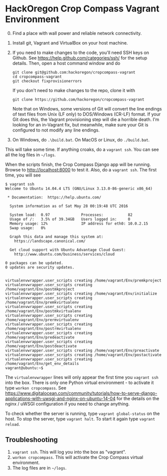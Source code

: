 # HackOregon Crop Compass Vagrant Environment

0. Find a place with wall power and reliable network connectivity.
1. Install git, Vagrant and VirtualBox on your host machine.
2. If you need to make changes to the code, you'll need SSH keys on Github. See <https://help.github.com/categories/ssh/> for the setup details. Then, open a host command window and do

    ```
    git clone git@github.com:hackoregon/cropcompass-vagrant
    cd cropcompass-vagrant
    git checkout fixprovisionerrors
    ```
    
    If you don't need to make changes to the repo, clone it with 

    ```
    git clone https://github.com/hackoregon/cropcompass-vagrant
    ```
    
    Note that on Windows, some versions of Git will convert the line endings of text files from Unix (LF only) to DOS/Windows (CR-LF) format. If your Git does this, the Vagrant provisioning step will die a horrible death. I'm looking for an in-Vagrant fix, but meanwhile, make sure your Git is configured to not modify any line endings.
3. On Windows, do `.\build.bat`. On MacOS or Linux, do `./build.bat`.

This will take some time. If anything croaks, do a `vagrant ssh`. You can see all the log files in `~/logs`.

When the scripts finish, the Crop Compass Django app will be running. Browse to <http://localhost:8000> to test it. Also, do a `vagrant ssh`. The first time, you will see

```
$ vagrant ssh
Welcome to Ubuntu 14.04.4 LTS (GNU/Linux 3.13.0-86-generic x86_64)

 * Documentation:  https://help.ubuntu.com/

  System information as of Sat May 28 00:19:48 UTC 2016

  System load:  0.97              Processes:           82
  Usage of /:   3.5% of 39.34GB   Users logged in:     0
  Memory usage: 12%               IP address for eth0: 10.0.2.15
  Swap usage:   0%

  Graph this data and manage this system at:
    https://landscape.canonical.com/

  Get cloud support with Ubuntu Advantage Cloud Guest:
    http://www.ubuntu.com/business/services/cloud

0 packages can be updated.
0 updates are security updates.


virtualenvwrapper.user_scripts creating /home/vagrant/Env/premkproject
virtualenvwrapper.user_scripts creating /home/vagrant/Env/postmkproject
virtualenvwrapper.user_scripts creating /home/vagrant/Env/initialize
virtualenvwrapper.user_scripts creating /home/vagrant/Env/premkvirtualenv
virtualenvwrapper.user_scripts creating /home/vagrant/Env/postmkvirtualenv
virtualenvwrapper.user_scripts creating /home/vagrant/Env/prermvirtualenv
virtualenvwrapper.user_scripts creating /home/vagrant/Env/postrmvirtualenv
virtualenvwrapper.user_scripts creating /home/vagrant/Env/predeactivate
virtualenvwrapper.user_scripts creating /home/vagrant/Env/postdeactivate
virtualenvwrapper.user_scripts creating /home/vagrant/Env/preactivate
virtualenvwrapper.user_scripts creating /home/vagrant/Env/postactivate
virtualenvwrapper.user_scripts creating /home/vagrant/Env/get_env_details
vagrant@ubuntu:~$ 
```

The `virtualenvwrapper` lines will only appear the first time you `vagrant ssh` into the box. There is only one Python virtual environment - to activate it type `workon cropcompass`. See <https://www.digitalocean.com/community/tutorials/how-to-serve-django-applications-with-uwsgi-and-nginx-on-ubuntu-14-04> for the details on the nginx / uWSGI configuration if you need to change anything.

To check whether the server is running, type `vagrant global-status` on the host. To stop the server, type `vagrant halt`. To start it again type `vagrant reload`.

## Troubleshooting
1. `vagrant ssh`. This will log you into the box as "vagrant".
2. `workon cropcompass`. This will activate the Crop Compass virtual environment.
3. The log files are in `~/logs`.
